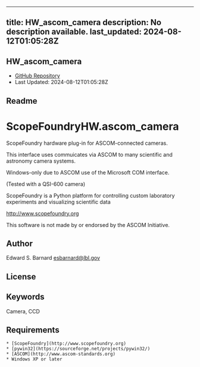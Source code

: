 
---
title: HW_ascom_camera
description: No description available.
last_updated: 2024-08-12T01:05:28Z
---

## HW_ascom_camera

- [GitHub Repository](https://github.com/ScopeFoundry/HW_ascom_camera)
- Last Updated: 2024-08-12T01:05:28Z

## Readme

ScopeFoundryHW.ascom_camera
===========================

ScopeFoundry hardware plug-in for ASCOM-connected cameras.

This interface uses commuicates via ASCOM to many scientific and
astronomy camera systems.

Windows-only due to ASCOM use of the Microsoft COM interface. 

(Tested with a QSI-600 camera)


ScopeFoundry is a Python platform for controlling custom laboratory 
experiments and visualizing scientific data

<http://www.scopefoundry.org>

This software is not made by or endorsed by the ASCOM Initiative.


Author
----------

Edward S. Barnard <esbarnard@lbl.gov>


License
----------


Keywords
----------
Camera, CCD

Requirements
------------

	* [ScopeFoundry](http://www.scopefoundry.org)
	* [pywin32](https://sourceforge.net/projects/pywin32/)
	* [ASCOM](http://www.ascom-standards.org)
	* Windows XP or later


